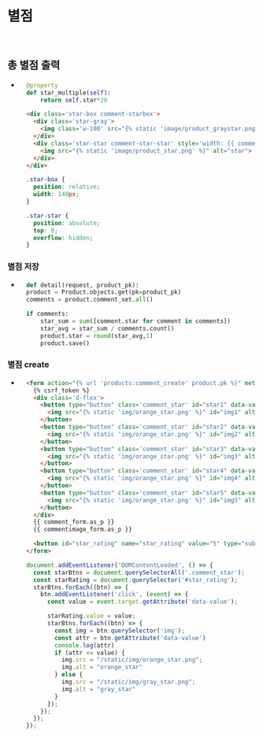 # 별점

<br/>

## 총 별점 출력
- ```python
    @property
    def star_multiple(self):
        return self.star*20
  ```
  ```html
    <div class='star-box comment-starbox'>
      <div class='star-gray'>
        <img class='w-100' src="{% static 'image/product_graystar.png' %}" alt="graystar">
      </div>
      <div class='star-star comment-star-star' style='width: {{ comment.star_multiple }}%;'>
        <img src="{% static 'image/product_star.png' %}" alt="star">
      </div>
    </div>
  ```
  ```css
    .star-box {
      position: relative;
      width: 140px;
    }

    .star-star {
      position: absolute;
      top: 0;
      overflow: hidden;
    }
  ```

### 별점 저장
- ```python
    def detail(request, product_pk):
    product = Product.objects.get(pk=product_pk)
    comments = product.comment_set.all()

    if comments:
        star_sum = sum([comment.star for comment in comments])
        star_avg = star_sum / comments.count()
        product.star = round(star_avg,1)
        product.save()
  ```

### 별점 create
- ```html
    <form action="{% url 'products:comment_create' product.pk %}" method="POST" enctype="multipart/form-data">
      {% csrf_token %}
      <div class='d-flex'>
        <button type="button" class='comment_star' id="star1" data-value="1">
          <img src="{% static 'img/orange_star.png' %}" id="img1" alt="orangestar" data-value="1">
        </button>
        <button type="button" class='comment_star' id="star2" data-value="2">
          <img src="{% static 'img/orange_star.png' %}" id="img2" alt="orangestar" data-value="2">
        </button>
        <button type="button" class='comment_star' id="star3" data-value="3">
          <img src="{% static 'img/orange_star.png' %}" id="img3" alt="orangestar" data-value="3">
        </button>
        <button type="button" class='comment_star' id="star4" data-value="4">
          <img src="{% static 'img/orange_star.png' %}" id="img4" alt="orangestar" data-value="4">
        </button>
        <button type="button" class='comment_star' id="star5" data-value="5">
          <img src="{% static 'img/orange_star.png' %}" id="img5" alt="orangestar" data-value="5">
        </button>
      </div>
      {{ comment_form.as_p }}
      {{ commentimage_form.as_p }}

      <button id="star_rating" name="star_rating" value="5" type="submit">리뷰 작성</button>
    </form>
  ```
  ```javascript
    document.addEventListener('DOMContentLoaded', () => {
      const starBtns = document.querySelectorAll('.comment_star');
      const starRating = document.querySelector('#star_rating');
      starBtns.forEach((btn) => {
        btn.addEventListener('click', (event) => {
          const value = event.target.getAttribute('data-value');

          starRating.value = value;
          starBtns.forEach((btn) => {
            const img = btn.querySelector('img');
            const attr = btn.getAttribute('data-value')
            console.log(attr)
            if (attr <= value) {
              img.src = "/static/img/orange_star.png";
              img.alt = "orange_star"
            } else {
              img.src = "/static/img/gray_star.png";
              img.alt = "gray_star"
            }
          });
        });
      });
    });
  ```
